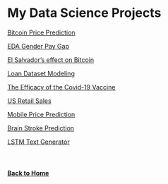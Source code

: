 # My Data Science Projects

[Bitcoin Price Prediction](https://jahed323.github.io/bitcoin)

[EDA Gender Pay Gap](https://jahed323.github.io/genderpay)

[El Salvador’s effect on Bitcoin](https://jahed323.github.io/elsalvador)

[Loan Dataset Modeling](https://jahed323.github.io/loan)

[The Efficacy of the Covid-19 Vaccine](https://jahed323.github.io/covid19)

[US Retail Sales](https://jahed323.github.io/retailsales)

[Mobile Price Prediction](https://jahed323.github.io/mobile)

[Brain Stroke Prediction](https://jahed323.github.io/brainstroke)

[LSTM Text Generator](https://jahed323.github.io/lstm)
<br/>
<br/>
<br/>
#### [Back to Home](https://jahed323.github.io/)
